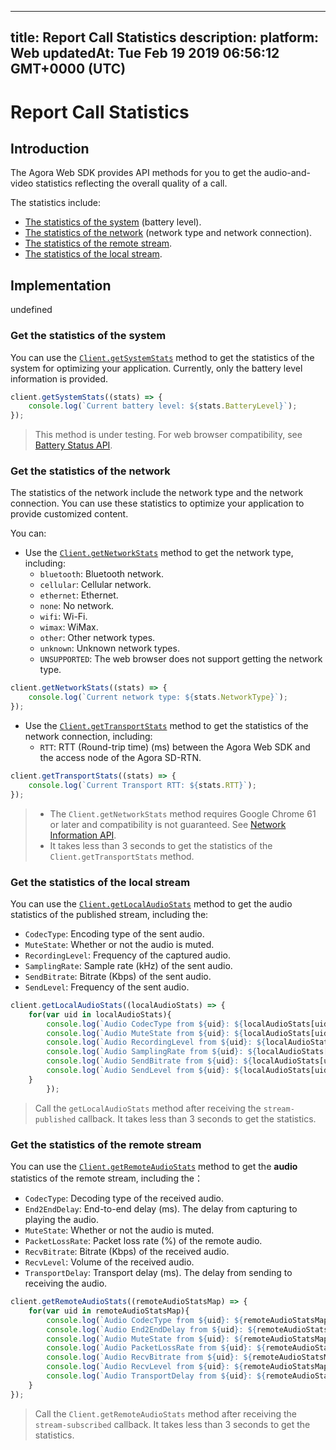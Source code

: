 
---
title: Report Call Statistics
description: 
platform: Web
updatedAt: Tue Feb 19 2019 06:56:12 GMT+0000 (UTC)
---
# Report Call Statistics
## Introduction

The Agora Web SDK provides API methods for you to get the audio-and-video statistics reflecting the overall quality of a call. 

The statistics include:

- [The statistics of the system](#system_statistics) (battery level).
- [The statistics of the network](#network_statistics) (network type and network connection).
- [The statistics of the remote stream](#local_stream_statistics).
- [The statistics of the local stream](#remote_stream_statistics).

## Implementation

undefined

<a name ="system_statistics"></a>
### Get the statistics of the system

You can use the [`Client.getSystemStats`](https://docs.agora.io/en/Voice/API%20Reference/web/interfaces/agorartc.client.html#getsystemstats) method to get the statistics of the system for optimizing your application. Currently, only the battery level information is provided.

```javascript
client.getSystemStats((stats) => {
	console.log(`Current battery level: ${stats.BatteryLevel}`);
});
```

> This method is under testing. For web browser compatibility, see [Battery Status API](https://developer.mozilla.org/en-US/docs/Web/API/Battery_Status_API).

<a name ="network_statistics"></a>
### Get the statistics of the network

The statistics of the network include the network type and the network connection. You can use these statistics to optimize your application to provide customized content.

You can:  

- Use the [`Client.getNetworkStats`](https://docs.agora.io/en/Voice/API%20Reference/web/interfaces/agorartc.client.html#getnetworkstats) method to get the network type, including:
  - `bluetooth`: Bluetooth network.
  - `cellular`: Cellular network.
  - `ethernet`: Ethernet.
  - `none`: No network.
  - `wifi`: Wi-Fi.
  - `wimax`: WiMax.
  - `other`: Other network types.
  - `unknown`: Unknown network types.
  - `UNSUPPORTED`: The web browser does not support getting the network type.

```javascript 
client.getNetworkStats((stats) => {                        
	console.log(`Current network type: ${stats.NetworkType}`); 
});                                                        
```

- Use the [`Client.getTransportStats`](https://docs.agora.io/en/Voice/API%20Reference/web/interfaces/agorartc.client.html#gettransportstats) method to get the statistics of the network connection, including:
  - `RTT`: RTT (Round-trip time) (ms) between the Agora Web SDK and the access node of the Agora SD-RTN.

```javascript
client.getTransportStats((stats) => {
	console.log(`Current Transport RTT: ${stats.RTT}`);
});                           
```

> - The `Client.getNetworkStats` method requires Google Chrome 61 or later and compatibility is not guaranteed. See [Network Information API](https://developer.mozilla.org/en-US/docs/Web/API/Network_Information_API).
> - It takes less than 3 seconds to get the statistics of the `Client.getTransportStats` method.

<a name ="local_stream_statistics"></a>
### Get the statistics of the local stream

You can use the [`Client.getLocalAudioStats`](https://docs.agora.io/en/Voice/API%20Reference/web/interfaces/agorartc.client.html#getlocalaudiostats) method to get the audio statistics of the published stream, including the:
  - `CodecType`: Encoding type of the sent audio.
  - `MuteState`: Whether or not the audio is muted.
  - `RecordingLevel`: Frequency of the captured audio.
  - `SamplingRate`: Sample rate (kHz) of the sent audio.
  - `SendBitrate`: Bitrate (Kbps) of the sent audio.
  - `SendLevel`: Frequency of the sent audio.

```javascript
client.getLocalAudioStats((localAudioStats) => {
	for(var uid in localAudioStats){
		console.log(`Audio CodecType from ${uid}: ${localAudioStats[uid].CodecType}`);
		console.log(`Audio MuteState from ${uid}: ${localAudioStats[uid].MuteState}`);
		console.log(`Audio RecordingLevel from ${uid}: ${localAudioStats[uid].RecordingLevel}`);
		console.log(`Audio SamplingRate from ${uid}: ${localAudioStats[uid].SamplingRate}`);
		console.log(`Audio SendBitrate from ${uid}: ${localAudioStats[uid].SendBitrate}`);
		console.log(`Audio SendLevel from ${uid}: ${localAudioStats[uid].SendLevel}`);
	}
		});
```

> Call the `getLocalAudioStats` method after receiving the `stream-published` callback. It takes less than 3 seconds to get the statistics.

<a name ="remote_stream_statistics"></a>
### Get the statistics of the remote stream

You can use the [`Client.getRemoteAudioStats`](https://docs.agora.io/en/Voice/API%20Reference/web/interfaces/agorartc.client.html#getremoteaudiostats) method to get the **audio** statistics of the remote stream, including the：
  - `CodecType`: Decoding type of the received audio.
  - `End2EndDelay`: End-to-end delay (ms). The delay from capturing to playing the audio.
  - `MuteState`: Whether or not the audio is muted.
  - `PacketLossRate`: Packet loss rate (%) of the remote audio.
  - `RecvBitrate`: Bitrate (Kbps) of the received audio.
  - `RecvLevel`: Volume of the received audio.
  - `TransportDelay`: Transport delay (ms). The delay from sending to receiving the audio.

```javascript
client.getRemoteAudioStats((remoteAudioStatsMap) => {
	for(var uid in remoteAudioStatsMap){
		console.log(`Audio CodecType from ${uid}: ${remoteAudioStatsMap[uid].CodecType}`);
		console.log(`Audio End2EndDelay from ${uid}: ${remoteAudioStatsMap[uid].End2EndDelay}`);
		console.log(`Audio MuteState from ${uid}: ${remoteAudioStatsMap[uid].MuteState}`);
		console.log(`Audio PacketLossRate from ${uid}: ${remoteAudioStatsMap[uid].PacketLossRate}`);
		console.log(`Audio RecvBitrate from ${uid}: ${remoteAudioStatsMap[uid].RecvBitrate}`);
		console.log(`Audio RecvLevel from ${uid}: ${remoteAudioStatsMap[uid].RecvLevel}`);
		console.log(`Audio TransportDelay from ${uid}: ${remoteAudioStatsMap[uid].TransportDelay}`);
	}
});
```

> Call the `Client.getRemoteAudioStats` method after receiving the `stream-subscribed` callback. It takes less than 3 seconds to get the statistics.


